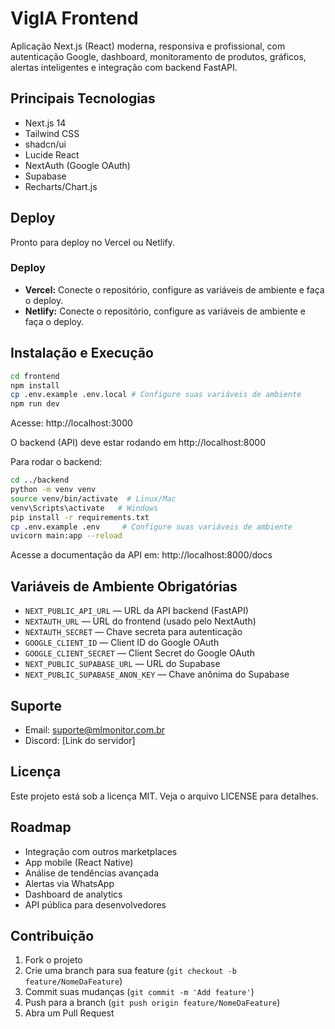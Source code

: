 # VigIA Frontend

Aplicação Next.js (React) moderna, responsiva e profissional, com autenticação Google, dashboard, monitoramento de produtos, gráficos, alertas inteligentes e integração com backend FastAPI.

## Principais Tecnologias
- Next.js 14
- Tailwind CSS
- shadcn/ui
- Lucide React
- NextAuth (Google OAuth)
- Supabase
- Recharts/Chart.js

## Deploy
Pronto para deploy no Vercel ou Netlify.

### Deploy

- **Vercel:** Conecte o repositório, configure as variáveis de ambiente e faça o deploy.
- **Netlify:** Conecte o repositório, configure as variáveis de ambiente e faça o deploy.

## Instalação e Execução

```bash
cd frontend
npm install
cp .env.example .env.local # Configure suas variáveis de ambiente
npm run dev
```

Acesse: http://localhost:3000

O backend (API) deve estar rodando em http://localhost:8000

Para rodar o backend:

```bash
cd ../backend
python -m venv venv
source venv/bin/activate  # Linux/Mac
venv\Scripts\activate   # Windows
pip install -r requirements.txt
cp .env.example .env     # Configure suas variáveis de ambiente
uvicorn main:app --reload
```

Acesse a documentação da API em: http://localhost:8000/docs

## Variáveis de Ambiente Obrigatórias

- `NEXT_PUBLIC_API_URL` — URL da API backend (FastAPI)
- `NEXTAUTH_URL` — URL do frontend (usado pelo NextAuth)
- `NEXTAUTH_SECRET` — Chave secreta para autenticação
- `GOOGLE_CLIENT_ID` — Client ID do Google OAuth
- `GOOGLE_CLIENT_SECRET` — Client Secret do Google OAuth
- `NEXT_PUBLIC_SUPABASE_URL` — URL do Supabase
- `NEXT_PUBLIC_SUPABASE_ANON_KEY` — Chave anônima do Supabase

## Suporte

- Email: suporte@mlmonitor.com.br
- Discord: [Link do servidor]

## Licença

Este projeto está sob a licença MIT. Veja o arquivo LICENSE para detalhes.

## Roadmap

- Integração com outros marketplaces
- App mobile (React Native)
- Análise de tendências avançada
- Alertas via WhatsApp
- Dashboard de analytics
- API pública para desenvolvedores

## Contribuição

1. Fork o projeto
2. Crie uma branch para sua feature (`git checkout -b feature/NomeDaFeature`)
3. Commit suas mudanças (`git commit -m 'Add feature'`)
4. Push para a branch (`git push origin feature/NomeDaFeature`)
5. Abra um Pull Request
